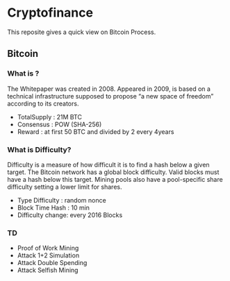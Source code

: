 # Cryptofinance
This reposite gives a quick view on Bitcoin Process.

## Bitcoin
### What is ?
The Whitepaper was created in 2008. Appeared in 2009, is based on 
a technical infrastructure supposed to propose “a new space of freedom” 
according to its creators.
- TotalSupply : 21M BTC
- Consensus : POW (SHA-256)
- Reward : at first 50 BTC and divided by 2 every 4years

### What is Difficulty?
Difficulty is a measure of how difficult it is to 
find a hash below a given target.
The Bitcoin network has a global block 
difficulty. Valid blocks must have a hash below 
this target. Mining pools also have a 
pool-specific share difficulty setting a lower 
limit for shares.
- Type Difficulty : random nonce
- Block Time Hash : 10 min
- Difficulty change: every 2016 Blocks

### TD
- Proof of Work Mining
- Attack 1+2 Simulation
- Attack Double Spending
- Attack Selfish Mining
